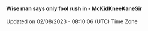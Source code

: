 #### Wise man says only fool rush in - McKidKneeKaneSir
Updated on 02/08/2023 - 08:10:06 (UTC) Time Zone
